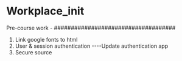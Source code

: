# Workplace_init
Pre-course work -
####################################
1. Link google fonts to html
2. User & session authentication 
----Update authentication app
3. Secure source 